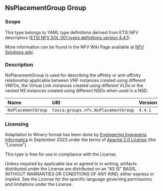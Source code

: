 ## NsPlacementGroup Group

### Scope
This type belongs to YAML type definitions derived from ETSI NFV descriptors ([ETSI NFV SOL 001 types definitions version 4.4.1](https://forge.etsi.org/rep/nfv/SOL001/-/tree/v4.4.1)).

More information can be found in the NFV Wiki Page available at [NFV Solutions wiki](https://nfvwiki.etsi.org/index.php?title=NFV_Solutions).

### Description
NsPlacementGroup is used for describing the affinity or anti-affinity relationship applicable between VNF instances created using different VNFDs, the Virtual Link instances created using different VLDs or the nested NS instances created using different NSDs when used in a NSD.

| Name | URI | Version | Derived From |
|:---- |:--- |:------- |:------------ |
| `NsPlacementGroup` | `tosca.groups.nfv.NsPlacementGroup` | `4.4.1` | `tosca.groups.Root` |


### Licensing
Adaptation to Winery format has been done by [Engineering Ingegneria Informatica](https://www.eng.it) in September 2023 under the terms of [Apache 2.0 License](https://www.apache.org/licenses/LICENSE-2.0) (the "License").

This type is free for use in compliance with the License.

Unless required by applicable law or agreed to in writing, artifacts distributed under the License are distributed on an "AS IS" BASIS, WITHOUT WARRANTIES OR CONDITIONS OF ANY KIND, either express or implied. See the License for the specific language governing permissions and limitations under the License.